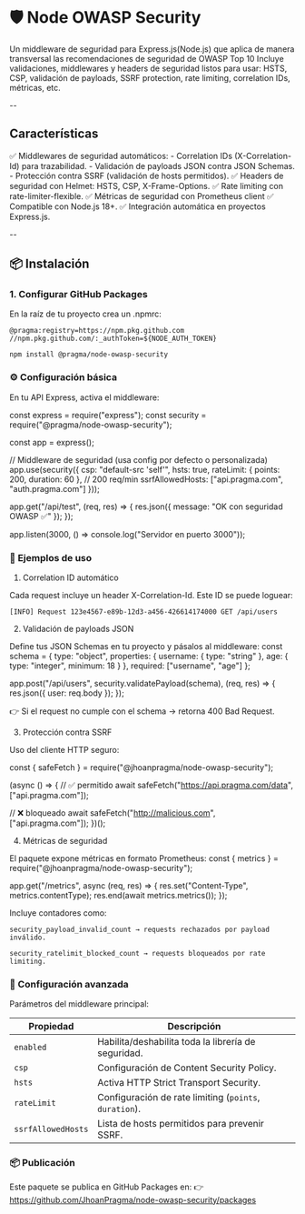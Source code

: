 # 🛡️ Node OWASP Security

Un middleware de seguridad para Express.js(Node.js) que aplica de manera transversal las recomendaciones de seguridad de OWASP Top 10
Incluye validaciones, middlewares y headers de seguridad listos para usar: HSTS, CSP, validación de payloads, SSRF protection, rate limiting, correlation IDs, métricas, etc.

--

## Características

✅ Middlewares de seguridad automáticos:
    - Correlation IDs (X-Correlation-Id) para trazabilidad.
    - Validación de payloads JSON contra JSON Schemas.
    - Protección contra SSRF (validación de hosts permitidos).
✅ Headers de seguridad con Helmet: HSTS, CSP, X-Frame-Options.
✅ Rate limiting con rate-limiter-flexible.
✅ Métricas de seguridad con Prometheus client
✅ Compatible con Node.js 18+.
✅ Integración automática en proyectos Express.js.

--

## 📦 Instalación

### 1. Configurar GitHub Packages

En la raíz de tu proyecto crea un .npmrc:

`@pragma:registry=https://npm.pkg.github.com`
`//npm.pkg.github.com/:_authToken=${NODE_AUTH_TOKEN}`

`npm install @pragma/node-owasp-security`

### ⚙️ Configuración básica

En tu API Express, activa el middleware:

const express = require("express");
const security = require("@pragma/node-owasp-security");

const app = express();

// Middleware de seguridad (usa config por defecto o personalizada)
app.use(security({
  csp: "default-src 'self'",
  hsts: true,
  rateLimit: { points: 200, duration: 60 }, // 200 req/min
  ssrfAllowedHosts: ["api.pragma.com", "auth.pragma.com"]
}));

app.get("/api/test", (req, res) => {
  res.json({ message: "OK con seguridad OWASP ✅" });
});

app.listen(3000, () => console.log("Servidor en puerto 3000"));

### 📝 Ejemplos de uso

1. Correlation ID automático

Cada request incluye un header X-Correlation-Id.
Este ID se puede loguear:

`[INFO] Request 123e4567-e89b-12d3-a456-426614174000 GET /api/users`

2. Validación de payloads JSON

Define tus JSON Schemas en tu proyecto y pásalos al middleware:
const schema = {
  type: "object",
  properties: {
    username: { type: "string" },
    age: { type: "integer", minimum: 18 }
  },
  required: ["username", "age"]
};

app.post("/api/users", security.validatePayload(schema), (req, res) => {
  res.json({ user: req.body });
});

👉 Si el request no cumple con el schema → retorna 400 Bad Request.

3. Protección contra SSRF

Uso del cliente HTTP seguro:

const { safeFetch } = require("@jhoanpragma/node-owasp-security");

(async () => {
  // ✅ permitido
  await safeFetch("https://api.pragma.com/data", ["api.pragma.com"]);

  // ❌ bloqueado
  await safeFetch("http://malicious.com", ["api.pragma.com"]);
})();

4. Métricas de seguridad

El paquete expone métricas en formato Prometheus:
const { metrics } = require("@jhoanpragma/node-owasp-security");

app.get("/metrics", async (req, res) => {
  res.set("Content-Type", metrics.contentType);
  res.end(await metrics.metrics());
});

Incluye contadores como:

    security_payload_invalid_count → requests rechazados por payload inválido.

    security_ratelimit_blocked_count → requests bloqueados por rate limiting.

### 📖 Configuración avanzada

Parámetros del middleware principal:

| Propiedad          | Descripción                                            |
| ------------------ | ------------------------------------------------------ |
| `enabled`          | Habilita/deshabilita toda la librería de seguridad.    |
| `csp`              | Configuración de Content Security Policy.              |
| `hsts`             | Activa HTTP Strict Transport Security.                 |
| `rateLimit`        | Configuración de rate limiting (`points`, `duration`). |
| `ssrfAllowedHosts` | Lista de hosts permitidos para prevenir SSRF.          |

### 📦 Publicación

Este paquete se publica en GitHub Packages en:
👉 https://github.com/JhoanPragma/node-owasp-security/packages
